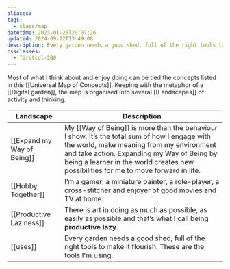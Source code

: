 ```yaml
---
aliases: 
tags:
  - class/map
datetime: 2023-01-25T20:07:26
updated: 2024-09-22T13:49:00
description: Every garden needs a good shed, full of the right tools to make it flourish.
cssclasses:
  - firstcol-200
---
```

Most of what I think about and enjoy doing can be tied the concepts listed in this [[Universal Map of Concepts]]. Keeping with the metaphor of a [[Digital garden]], the map is organised into several [[Landscapes]] of activity and thinking.

<!-- QueryToSerialize: table without id file.link as "Landscape", description as Description from #class/landscape sort file.link -->
<!-- SerializedQuery: table without id file.link as "Landscape", description as Description from #class/landscape sort file.link -->

| Landscape                                                          | Description                                                                                                                                                                                                                                                                     |
| ------------------------------------------------------------------ | ------------------------------------------------------------------------------------------------------------------------------------------------------------------------------------------------------------------------------------------------------------------------------- |
| [[Expand my Way of Being]] | My [[Way of Being]] is more than the behaviour I show. It’s the total sum of how I engage with the world, make meaning from my environment and take action. Expanding my Way of Being by being a learner in the world creates new possibilities for me to move forward in life. |
| [[Hobby Together]]                 | I’m a gamer, a miniature painter, a role-player, a cross-stitcher and enjoyer of good movies and TV at home.                                                                                                                                                                    |
| [[Productive Laziness]]       | There is art in doing as much as possible, as easily as possible and that’s what I call being **productive lazy**.                                                                                                                                                              |
| [[uses]]                                           | Every garden needs a good shed, full of the right tools to make it flourish. These are the tools I'm using.                                                                                                                                                                     |
<!-- SerializedQuery END -->

